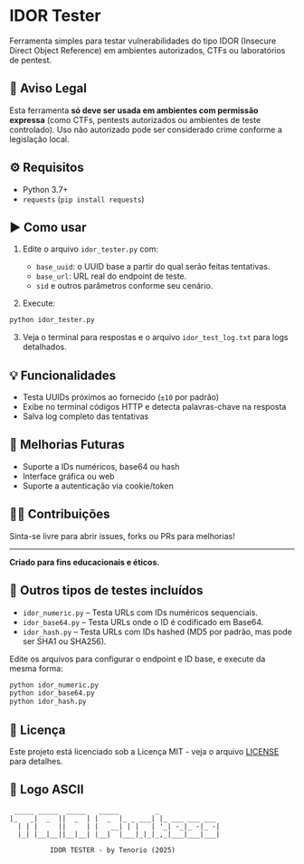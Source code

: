# IDOR Tester

Ferramenta simples para testar vulnerabilidades do tipo IDOR (Insecure Direct Object Reference) em ambientes autorizados, CTFs ou laboratórios de pentest.

## 🚨 Aviso Legal

Esta ferramenta **só deve ser usada em ambientes com permissão expressa** (como CTFs, pentests autorizados ou ambientes de teste controlado). Uso não autorizado pode ser considerado crime conforme a legislação local.

## ⚙️ Requisitos

- Python 3.7+
- `requests` (`pip install requests`)

## ▶️ Como usar

1. Edite o arquivo `idor_tester.py` com:
   - `base_uuid`: o UUID base a partir do qual serão feitas tentativas.
   - `base_url`: URL real do endpoint de teste.
   - `sid` e outros parâmetros conforme seu cenário.

2. Execute:

```bash
python idor_tester.py
```

3. Veja o terminal para respostas e o arquivo `idor_test_log.txt` para logs detalhados.

## 💡 Funcionalidades

- Testa UUIDs próximos ao fornecido (`±10` por padrão)
- Exibe no terminal códigos HTTP e detecta palavras-chave na resposta
- Salva log completo das tentativas

## 🔧 Melhorias Futuras

- Suporte a IDs numéricos, base64 ou hash
- Interface gráfica ou web
- Suporte a autenticação via cookie/token

## 🧑‍💻 Contribuições

Sinta-se livre para abrir issues, forks ou PRs para melhorias!

---

**Criado para fins educacionais e éticos.**


## 🧪 Outros tipos de testes incluídos

- `idor_numeric.py` – Testa URLs com IDs numéricos sequenciais.
- `idor_base64.py` – Testa URLs onde o ID é codificado em Base64.
- `idor_hash.py` – Testa URLs com IDs hashed (MD5 por padrão, mas pode ser SHA1 ou SHA256).

Edite os arquivos para configurar o endpoint e ID base, e execute da mesma forma:

```bash
python idor_numeric.py
python idor_base64.py
python idor_hash.py
```


## 📄 Licença

Este projeto está licenciado sob a Licença MIT - veja o arquivo [LICENSE](LICENSE) para detalhes.

## 🔰 Logo ASCII

```
 _____ _____  _____   _____         _             
|_   _|  _  ||  _  | |  _  |_ _ ___| |_ ___ ___ ___ 
  | | |     ||     | |   __| | |   | '_| -_|_ -|_ -|
  |_| |__|__||__|__| |__|  |___|_|_|_,_|___|___|___|

          IDOR TESTER - by Tenorio (2025)
```